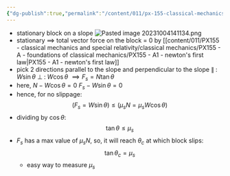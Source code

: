 ```yaml
---
{"dg-publish":true,"permalink":"/content/011/px-155-classical-mechanics-and-special-relativity/classical-mechanics/px-155-a-foundations-of-classical-mechanics/px-155-a6-block-on-a-slope/","created":"2024-10-01T18:27:09.477+01:00","updated":"2024-11-26T19:54:01.520+00:00"}
---
```


- stationary block on a slope
![Pasted image 20231004141134.png](/img/user/pics/Pasted%20image%2020231004141134.png)
- stationary $\implies$ total vector force on the block = 0 by [[content/011/PX155 - classical mechanics and special relativity/classical mechanics/PX155 - A - foundations of classical mechanics/PX155 - A1 - newton's first law\|PX155 - A1 - newton's first law]]
- pick 2 directions parallel to the slope and perpendicular to the slope
		$\parallel \;:\; W \sin{\theta}$
		$\perp \;:\; W \cos{\theta}$
		$\implies F_s = N \tan{\theta}$
- here,
		$N - W \cos{\theta} = 0$
		$F_{s}-W\sin{\theta}=0$
- hence, for no slippage:
$$(F_s=W\sin{\theta})\leq (\mu _sN=\mu _sW\cos{\theta})$$
- dividing by $\cos{\theta}$:
$$\tan{\theta}\leq \mu _s$$
- $F_s$ has a max value of $\mu _s N$, so, it will reach $\theta _c$ at which block slips:
$$\tan{\theta _{c}}=\mu _s$$
	- easy way to measure $\mu _s$